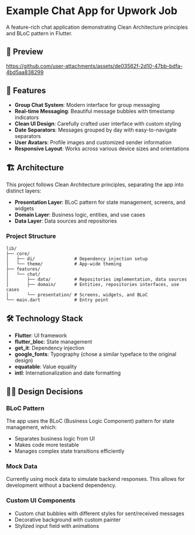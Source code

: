 # Example Chat App for Upwork Job

A feature-rich chat application demonstrating Clean Architecture principles and BLoC pattern in Flutter.


## 📸 Preview

https://github.com/user-attachments/assets/de03562f-2d10-47bb-bdfa-4bd5aa838299

## 📱 Features

- **Group Chat System**: Modern interface for group messaging
- **Real-time Messaging**: Beautiful message bubbles with timestamp indicators
- **Clean UI Design**: Carefully crafted user interface with custom styling
- **Date Separators**: Messages grouped by day with easy-to-navigate separators
- **User Avatars**: Profile images and customized sender information
- **Responsive Layout**: Works across various device sizes and orientations

## 🏗️ Architecture

This project follows Clean Architecture principles, separating the app into distinct layers:

- **Presentation Layer**: BLoC pattern for state management, screens, and widgets
- **Domain Layer**: Business logic, entities, and use cases
- **Data Layer**: Data sources and repositories

### Project Structure

```
lib/
├── core/
│   ├── di/               # Dependency injection setup
│   └── theme/            # App-wide theming
├── features/
│   └── chat/
│       ├── data/         # Repositories implementation, data sources
│       ├── domain/       # Entities, repositories interfaces, use cases
│       └── presentation/ # Screens, widgets, and BLoC
└── main.dart             # Entry point
```

## 🛠️ Technology Stack

- **Flutter**: UI framework
- **flutter_bloc**: State management
- **get_it**: Dependency injection
- **google_fonts**: Typography (chose a similar typeface to the original design)
- **equatable**: Value equality
- **intl**: Internationalization and date formatting




## 👨‍💻 Design Decisions

### BLoC Pattern

The app uses the BLoC (Business Logic Component) pattern for state management, which:
- Separates business logic from UI
- Makes code more testable
- Manages complex state transitions efficiently

### Mock Data

Currently using mock data to simulate backend responses. This allows for development without a backend dependency.

### Custom UI Components

- Custom chat bubbles with different styles for sent/received messages
- Decorative background with custom painter
- Stylized input field with animations
